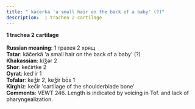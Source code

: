 ```yaml
---
title: " käčerkä 'a small hair on the back of a baby' (?)"
description:  1 trachea 2 cartilage
---
```

<strong> 1 trachea 2 cartilage</strong><br><br>
<strong>Russian meaning</strong>:  1 трахея 2 хрящ<br>
<strong>Tatar</strong>:  käčerkä 'a small hair on the back of a baby' (?)<br>
<strong>Khakassian</strong>:  kiǯǝr 2<br>
<strong>Shor</strong>:  kečirtke 2<br>
<strong>Oyrat</strong>:  ked'ir 1<br>
<strong>Tofalar</strong>:  keǯir 2, keǯir bōs 1<br>
<strong>Kirghiz</strong>:  kečir 'cartilage of the shoulderblade bone'<br>
<strong>Comments</strong>:  VEWT 246. Length is indicated by voicing in Tof. and lack of pharyngealization.<br>


